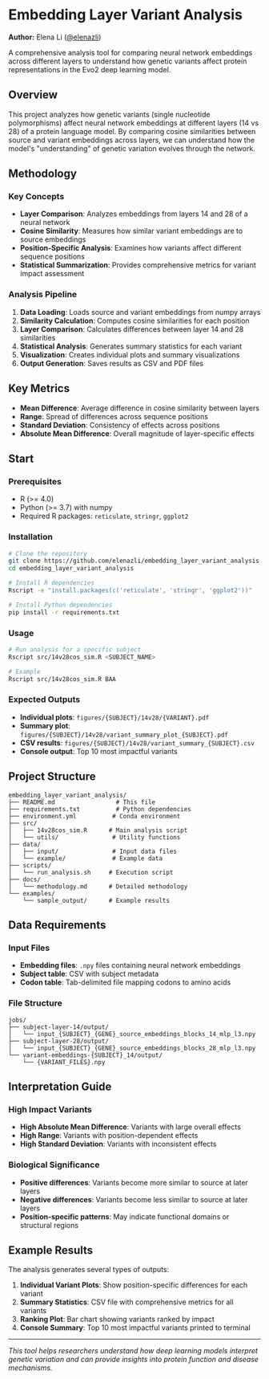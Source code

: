 # Embedding Layer Variant Analysis

**Author:** Elena Li ([@elenazli](https://github.com/elenazli))

A comprehensive analysis tool for comparing neural network embeddings across different layers to understand how genetic variants affect protein representations in the Evo2 deep learning model.

## Overview

This project analyzes how genetic variants (single nucleotide polymorphisms) affect neural network embeddings at different layers (14 vs 28) of a protein language model. By comparing cosine similarities between source and variant embeddings across layers, we can understand how the model's "understanding" of genetic variation evolves through the network.

## Methodology

### Key Concepts
- **Layer Comparison**: Analyzes embeddings from layers 14 and 28 of a neural network
- **Cosine Similarity**: Measures how similar variant embeddings are to source embeddings
- **Position-Specific Analysis**: Examines how variants affect different sequence positions
- **Statistical Summarization**: Provides comprehensive metrics for variant impact assessment

### Analysis Pipeline
1. **Data Loading**: Loads source and variant embeddings from numpy arrays
2. **Similarity Calculation**: Computes cosine similarities for each position
3. **Layer Comparison**: Calculates differences between layer 14 and 28 similarities
4. **Statistical Analysis**: Generates summary statistics for each variant
5. **Visualization**: Creates individual plots and summary visualizations
6. **Output Generation**: Saves results as CSV and PDF files

## Key Metrics

- **Mean Difference**: Average difference in cosine similarity between layers
- **Range**: Spread of differences across sequence positions
- **Standard Deviation**: Consistency of effects across positions
- **Absolute Mean Difference**: Overall magnitude of layer-specific effects

## Start

### Prerequisites
- R (>= 4.0)
- Python (>= 3.7) with numpy
- Required R packages: `reticulate`, `stringr`, `ggplot2`

### Installation
```bash
# Clone the repository
git clone https://github.com/elenazli/embedding_layer_variant_analysis.git
cd embedding_layer_variant_analysis

# Install R dependencies
Rscript -e "install.packages(c('reticulate', 'stringr', 'ggplot2'))"

# Install Python dependencies
pip install -r requirements.txt
```

### Usage
```bash
# Run analysis for a specific subject
Rscript src/14v28cos_sim.R <SUBJECT_NAME>

# Example
Rscript src/14v28cos_sim.R BAA
```

### Expected Outputs
- **Individual plots**: `figures/{SUBJECT}/14v28/{VARIANT}.pdf`
- **Summary plot**: `figures/{SUBJECT}/14v28/variant_summary_plot_{SUBJECT}.pdf`
- **CSV results**: `figures/{SUBJECT}/14v28/variant_summary_{SUBJECT}.csv`
- **Console output**: Top 10 most impactful variants

## Project Structure

```
embedding_layer_variant_analysis/
├── README.md                 # This file
├── requirements.txt          # Python dependencies
├── environment.yml          # Conda environment
├── src/
│   ├── 14v28cos_sim.R      # Main analysis script
│   └── utils/               # Utility functions
├── data/
│   ├── input/               # Input data files
│   └── example/             # Example data
├── scripts/
│   └── run_analysis.sh     # Execution script
├── docs/
│   └── methodology.md      # Detailed methodology
└── examples/
    └── sample_output/      # Example results
```

## Data Requirements

### Input Files
- **Embedding files**: `.npy` files containing neural network embeddings
- **Subject table**: CSV with subject metadata
- **Codon table**: Tab-delimited file mapping codons to amino acids

### File Structure
```
jobs/
├── subject-layer-14/output/
│   └── input_{SUBJECT}_{GENE}_source_embeddings_blocks_14_mlp_l3.npy
├── subject-layer-28/output/
│   └── input_{SUBJECT}_{GENE}_source_embeddings_blocks_28_mlp_l3.npy
└── variant-embeddings-{SUBJECT}_14/output/
    └── {VARIANT_FILES}.npy
```

## Interpretation Guide

### High Impact Variants
- **High Absolute Mean Difference**: Variants with large overall effects
- **High Range**: Variants with position-dependent effects
- **High Standard Deviation**: Variants with inconsistent effects

### Biological Significance
- **Positive differences**: Variants become more similar to source at later layers
- **Negative differences**: Variants become less similar to source at later layers
- **Position-specific patterns**: May indicate functional domains or structural regions

## Example Results

The analysis generates several types of outputs:

1. **Individual Variant Plots**: Show position-specific differences for each variant
2. **Summary Statistics**: CSV file with comprehensive metrics for all variants
3. **Ranking Plot**: Bar chart showing variants ranked by impact
4. **Console Summary**: Top 10 most impactful variants printed to terminal

---

*This tool helps researchers understand how deep learning models interpret genetic variation and can provide insights into protein function and disease mechanisms.*
